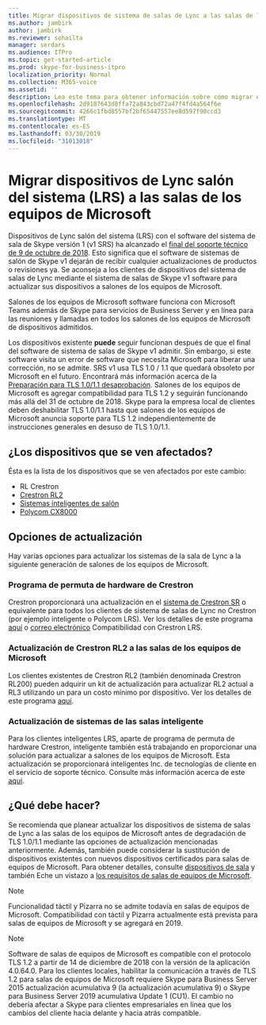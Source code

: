 ```yaml
---
title: Migrar dispositivos de sistema de salas de Lync a las salas de los equipos de Microsoft
ms.author: jambirk
author: jambirk
ms.reviewer: sohailta
manager: serdars
ms.audience: ITPro
ms.topic: get-started-article
ms.prod: skype-for-business-itpro
localization_priority: Normal
ms.collection: M365-voice
ms.assetid: ''
description: Lea este tema para obtener información sobre cómo migrar el sistema de salas de Lync dispositivos para utilizar el software de salas de equipos de Microsoft.
ms.openlocfilehash: 2d9187643d8ffa72a843cbd72a47f4fd4a564f6e
ms.sourcegitcommit: 4266c1fbd8557bf2bf65447557ee8d597f90ccd3
ms.translationtype: MT
ms.contentlocale: es-ES
ms.lasthandoff: 03/30/2019
ms.locfileid: "31013018"
---
```

# <a name="migrate-lync-room-system-lrs-devices-to-microsoft-teams-rooms"></a>Migrar dispositivos de Lync salón del sistema (LRS) a las salas de los equipos de Microsoft

Dispositivos de Lync salón del sistema (LRS) con el software del sistema de sala de Skype versión 1 (v1 SRS) ha alcanzado el [final del soporte técnico de 9 de octubre de 2018](https://support.microsoft.com/en-us/help/4043450/products-reaching-end-of-support-for-2018). Esto significa que el software de sistemas de salón de Skype v1 dejarán de recibir cualquier actualizaciones de productos o revisiones ya. Se aconseja a los clientes de dispositivos del sistema de salas de Lync mediante el sistema de salas de Skype v1 software para actualizar sus dispositivos a salones de los equipos de Microsoft.

Salones de los equipos de Microsoft software funciona con Microsoft Teams además de Skype para servicios de Business Server y en línea para las reuniones y llamadas en todos los salones de los equipos de Microsoft de dispositivos admitidos.

Los dispositivos existente **puede** seguir funcionan después de que el final del software de sistema de salas de Skype v1 admitir. Sin embargo, si este software visita un error de software que necesita Microsoft para liberar una corrección, no se admite. SRS v1 usa TLS 1.0 / 1.1 que quedará obsoleto por Microsoft en el futuro. Encontrará más información acerca de la [Preparación para TLS 1.0/1.1 desaprobación](https://techcommunity.microsoft.com/t5/Skype-for-Business-Blog/Preparing-for-TLS-1-0-1-1-Deprecation-O365-Skype-for-Business/bc-p/223608). Salones de los equipos de Microsoft es agregar compatibilidad para TLS 1.2 y seguirán funcionando más allá del 31 de octubre de 2018. Skype para la empresa local de clientes deben deshabilitar TLS 1.0/1.1 hasta que salones de los equipos de Microsoft anuncia soporte para TLS 1.2 independientemente de instrucciones generales en desuso de TLS 1.0/1.1.

## <a name="which-devices-are-affected"></a>¿Los dispositivos que se ven afectados?

Ésta es la lista de los dispositivos que se ven afectados por este cambio:

- RL Crestron
- [Crestron RL2](https://www.crestron.com/en-US/Products/Featured-Solutions/Crestron-RL-2)
- [Sistemas inteligentes de salón](https://support.smarttech.com/en/hardware/room-systems-skype)
- [Polycom CX8000](http://www.polycom.com/products-services/products-for-microsoft/skype-for-business/cx8000.html)

## <a name="upgrade-options"></a>Opciones de actualización

Hay varias opciones para actualizar los sistemas de la sala de Lync a la siguiente generación de salones de los equipos de Microsoft.

### <a name="crestron-hardware-trade-in-program"></a>Programa de permuta de hardware de Crestron

Crestron proporcionará una actualización en el [sistema de Crestron SR](https://www.crestron.com/en-us/products/featured-solutions/crestron-sr) o equivalente para todos los clientes de sistema de salas de Lync no Crestron (por ejemplo inteligente o Polycom LRS). Ver los detalles de este programa [aquí](https://support.crestron.com/app/answers/answer_view/a_id/1000220) o <!-- For details, -->[correo electrónico](mailto:lrsupgrade@crestron.com) Compatibilidad con Crestron LRS.  

### <a name="crestron-rl2-upgrade-to-microsoft-teams-rooms"></a>Actualización de Crestron RL2 a las salas de los equipos de Microsoft

Los clientes existentes de Crestron RL2 (también denominada Crestron RL200) pueden adquirir un kit de actualización para actualizar RL2 actual a RL3 utilizando un para un costo mínimo por dispositivo. Ver los detalles de este programa [aquí](https://crestron.com/en-US/Products/Workspace-Solutions/Unified-Communications/Crestron-RL-2/CCS-UC-250-KIT).

### <a name="smart-room-systems-upgrade"></a>Actualización de sistemas de las salas inteligente

Para los clientes inteligentes LRS, aparte de programa de permuta de hardware Crestron, inteligente también está trabajando en proporcionar una solución para actualizar a salones de los equipos de Microsoft. Esta actualización se proporcionará inteligentes Inc. de tecnologías de cliente en el servicio de soporte técnico. Consulte más información acerca de este [aquí](https://support.smarttech.com/docs/hardware/room-systems-skype/srs-skype-v2/en/about/default.cshtml).


## <a name="what-should-you-do"></a>¿Qué debe hacer?

Se recomienda que planear actualizar los dispositivos de sistema de salas de Lync a las salas de los equipos de Microsoft antes de degradación de TLS 1.0/1.1 mediante las opciones de actualización mencionadas anteriormente. Además, también puede considerar la sustitución de dispositivos existentes con nuevos dispositivos certificados para salas de equipos de Microsoft. Para obtener detalles, consulte [dispositivos de sala](https://aka.ms/roomdevices) y también Eche un vistazo a [los requisitos de salas de equipos de Microsoft](https://docs.microsoft.com/skypeforbusiness/plan-your-deployment/clients-and-devices/requirements).  

> [!NOTE]
> Funcionalidad táctil y Pizarra no se admite todavía en salas de equipos de Microsoft. Compatibilidad con táctil y Pizarra actualmente está prevista para salas de equipos de Microsoft y se agregará en 2019.

> [!NOTE]
> Software de salas de equipos de Microsoft es compatible con el protocolo TLS 1.2 a partir de 14 de diciembre de 2018 con la versión de la aplicación 4.0.64.0. Para los clientes locales, habilitar la comunicación a través de TLS 1.2 para salas de equipos de Microsoft requiere Skype para Business Server 2015 actualización acumulativa 9 (la actualización acumulativa 9) o Skype para Business Server 2019 acumulativa Update 1 (CU1). El cambio no debería afectar a Skype para clientes empresariales en línea que los cambios del cliente hacia delante y hacia atrás compatible.
